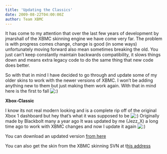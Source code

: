 ```yaml
---
title: 'Updating the Classics'
date: 2009-08-22T04:00:00Z
author: Team XBMC
---
```

It has come to my attention that over the last few years of development by jmarshall of the XBMC skinning engine we have come very far. The problem is with progress comes change, change is good (in some ways) unfortunately moving forward also mean sometimes breaking the old. You just can’t keep constantly maintain backwards compatibility, it slows things down and means extra legacy code to do the same thing that new code does better. 

 So with that in mind I have decided to go through and update some of my older skins to work with the newer versions of XBMC. I won’t be adding anything new to them but just making them work again. With that in mind here is the first to fall ![:)](/sites/default/files/uploads/icon_smile.gif)

 **Xbox-Classic** 

 I know its not real modern looking and is a complete rip off of the original Xbox 1 dashboard but hey that’s what it was supposed to be ![:)](/sites/default/files/uploads/icon_smile.gif) Originally made by Blackbolt many a year ago It was updated by me (Jezz\_X) a long time ago to work with XBMC changes and now I update it again ![:)](/sites/default/files/uploads/icon_smile.gif)

 You can download an updated version [from here](http://blackbolt.x-scene.com/skins/xbmc/xboxclassic/download/Xbox-Classic.rar)

 You can also get the skin from the XBMC skinning SVN at t[his address](https://svn.code.sf.net/p/xboxmediacenter/code/Xbox-Classic/)

 